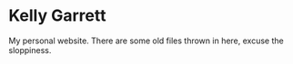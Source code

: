 # Kelly Garrett
My personal website. There are some old files thrown in here, excuse the sloppiness.
